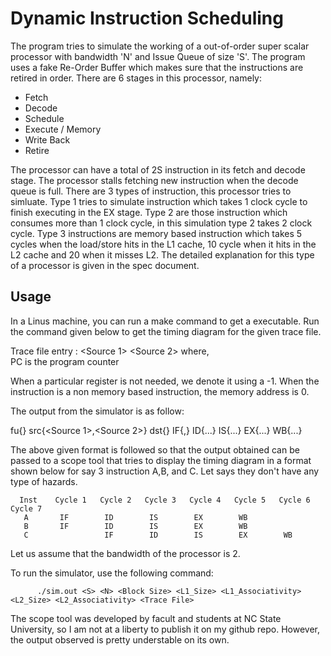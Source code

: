 # Dynamic Instruction Scheduling

The program tries to simulate the working of a out-of-order super scalar processor with bandwidth 'N' and Issue Queue of size 'S'. The program uses a fake Re-Order Buffer which makes sure that the instructions are retired in order. There are 6 stages in this processor, namely: 

- Fetch 
- Decode
- Schedule 
- Execute / Memory  
- Write Back 
- Retire 

The processor can have a total of 2S instruction in its fetch and decode stage. The processor stalls fetching new instruction when the decode queue is full. There are 3 types of instruction, this processor tries to simluate. Type 1 tries to simulate instruction which takes 1 clock cycle to finish executing in the EX stage. Type 2 are those instruction which consumes more than 1 clock cycle, in this simulation type 2 takes 2 clock cycle. Type 3 instructions are memory based instruction which takes 5 cycles when the load/store hits in the L1 cache, 10 cycle when it hits in the L2 cache and 20 when it misses L2. The detailed explanation for this type of a processor is given in the spec document. 

## Usage

In a Linus machine, you can run a make command to get a executable. Run the command given below to get the timing diagram for the given trace file. 

Trace file entry : <PC> <Type> <Destination Register> <Source 1> <Source 2> <Memory Address>
where,  
  PC is the program counter
 
 When a particular register is not needed, we denote it using a -1. When the instruction is a non memory based instruction, the memory address is 0. 
 
 The output from the simulator is as follow: 
 
 <Sequence Number> fu{<Type>} src{<Source 1>,<Source 2>} dst{<Destination Register>} IF{<begin cycle>,<duration>} ID{...} IS{...} EX{...} WB{...}
  
 The above given format is followed so that the output obtained can be passed to a scope tool that tries to display the timing diagram in a format shown below for say 3 instruction A,B, and C. Let says they don't have any type of hazards. 
 
      Inst    Cycle 1   Cycle 2   Cycle 3   Cycle 4   Cycle 5   Cycle 6   Cycle 7
       A       IF        ID        IS        EX        WB
       B       IF        ID        IS        EX        WB
       C                 IF        ID        IS        EX        WB
 
 Let us assume that the bandwidth of the processor is 2. 
 
 To run the simulator, use the following command: 
 
          ./sim.out <S> <N> <Block Size> <L1_Size> <L1_Associativity> <L2_Size> <L2_Associativity> <Trace File>
          
          
The scope tool was developed by facult and students at NC State University, so I am not at a liberty to publish it on my github repo. However, the output observed is pretty understable on its own. 
